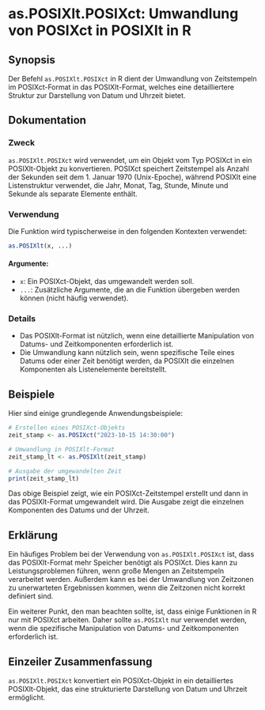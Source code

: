 <!--
Meta Description: # as.POSIXlt.POSIXct: Umwandlung von POSIXct in POSIXlt in R ## Synopsis Der Befehl `as.POSIXlt.POSIXct` in R dient der Umwandlung von Zeitstempeln im...
Meta Keywords: posixlt, posixct, die, von, ein
-->

# as.POSIXlt.POSIXct: Umwandlung von POSIXct in POSIXlt in R

## Synopsis
Der Befehl `as.POSIXlt.POSIXct` in R dient der Umwandlung von Zeitstempeln im POSIXct-Format in das POSIXlt-Format, welches eine detailliertere Struktur zur Darstellung von Datum und Uhrzeit bietet.

## Dokumentation
### Zweck
`as.POSIXlt.POSIXct` wird verwendet, um ein Objekt vom Typ POSIXct in ein POSIXlt-Objekt zu konvertieren. POSIXct speichert Zeitstempel als Anzahl der Sekunden seit dem 1. Januar 1970 (Unix-Epoche), während POSIXlt eine Listenstruktur verwendet, die Jahr, Monat, Tag, Stunde, Minute und Sekunde als separate Elemente enthält.

### Verwendung
Die Funktion wird typischerweise in den folgenden Kontexten verwendet:

```R
as.POSIXlt(x, ...)
```

#### Argumente:
- `x`: Ein POSIXct-Objekt, das umgewandelt werden soll.
- `...`: Zusätzliche Argumente, die an die Funktion übergeben werden können (nicht häufig verwendet).

### Details
- Das POSIXlt-Format ist nützlich, wenn eine detaillierte Manipulation von Datums- und Zeitkomponenten erforderlich ist.
- Die Umwandlung kann nützlich sein, wenn spezifische Teile eines Datums oder einer Zeit benötigt werden, da POSIXlt die einzelnen Komponenten als Listenelemente bereitstellt.

## Beispiele
Hier sind einige grundlegende Anwendungsbeispiele:

```R
# Erstellen eines POSIXct-Objekts
zeit_stamp <- as.POSIXct("2023-10-15 14:30:00")

# Umwandlung in POSIXlt-Format
zeit_stamp_lt <- as.POSIXlt(zeit_stamp)

# Ausgabe der umgewandelten Zeit
print(zeit_stamp_lt)
```

Das obige Beispiel zeigt, wie ein POSIXct-Zeitstempel erstellt und dann in das POSIXlt-Format umgewandelt wird. Die Ausgabe zeigt die einzelnen Komponenten des Datums und der Uhrzeit.

## Erklärung
Ein häufiges Problem bei der Verwendung von `as.POSIXlt.POSIXct` ist, dass das POSIXlt-Format mehr Speicher benötigt als POSIXct. Dies kann zu Leistungsproblemen führen, wenn große Mengen an Zeitstempeln verarbeitet werden. Außerdem kann es bei der Umwandlung von Zeitzonen zu unerwarteten Ergebnissen kommen, wenn die Zeitzonen nicht korrekt definiert sind.

Ein weiterer Punkt, den man beachten sollte, ist, dass einige Funktionen in R nur mit POSIXct arbeiten. Daher sollte `as.POSIXlt` nur verwendet werden, wenn die spezifische Manipulation von Datums- und Zeitkomponenten erforderlich ist.

## Einzeiler Zusammenfassung
`as.POSIXlt.POSIXct` konvertiert ein POSIXct-Objekt in ein detailliertes POSIXlt-Objekt, das eine strukturierte Darstellung von Datum und Uhrzeit ermöglicht.